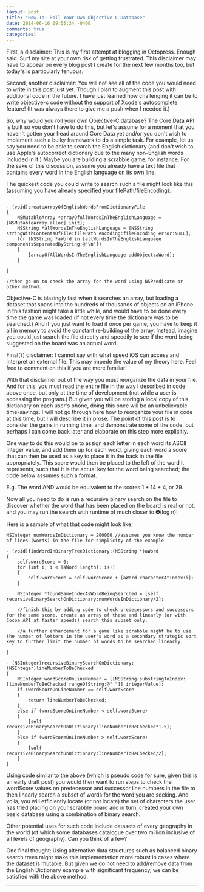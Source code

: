 ```yaml
---
layout: post
title: "How To: Roll Your Own Objective-C Database"
date: 2014-06-16 09:55:34 -0400
comments: true
categories: 
---
```


First, a disclaimer: This is my first attempt at blogging in Octopress. Enough said. Surf my site at your own risk of getting frustrated. This disclaimer may have to appear on every blog post I create for the next few months too, but today's is particularly tenuous.

Second, another disclaimer: You will not see all of the code you would need to write in this post just yet. Though I plan to augment this post with additional code in the future. I have just learned how challenging it can be to write objective-c code without the support of Xcode's autocomplete feature! (It was always there to give me a push when I needed it.)

So, why would you roll your own Objective-C database? The Core Data API is built so you don't have to do this, but let's assume for a moment that you haven't gotten your head around Core Data yet and/or you don't wish to implement such a bulky framework to do a simple task. For example, let us say you need to be able to search the English dictionary (and don't wish to use Apple's autocorrect dictionary due to the many non-English words included in it.) Maybe you are building a scrabble game, for instance. For the sake of this discussion, assume you already have a text file that contains every word in the English language on its own line.

The quickest code you could write to search such a file might look like this (assuming you have already specified your filePath/fileEncoding):

```objc

- (void)createArrayOfEnglishWordsFromDictionaryFile
{
	NSMutableArray *arrayOfAllWordsInTheEnglishLanguage = [NSMutableArray alloc] init];
	NSString *allWordsInTheEnglishLanguage = [NSString stringWithContentsOfFile:filePath encoding:fileEncoding error:NULL];
	for (NSString *aWord in [allWordsInTheEnglishLanguage componentsSeparatedByString:@"\n"])
	{
		[arrayOfAllWordsInTheEnglishLanguage addObject:aWord];
	}

}

//then go on to check the array for the word using NSPredicate or other method.

```

Objective-C is blazingly fast when it searches an array, but loading a dataset that spans into the hundreds of thousands of objects on an iPhone in this fashion might take a little while, and would have to be done every time the game was loaded (if not every time the dictionary was to be searched.) And if you just want to load it once per game, you have to keep it all in memory to avoid the constant re-building of the array. Instead, imagine you could just search the file directly and speedily to see if the word being suggested on the board was an actual word.

Final(?) disclaimer: I cannot say with what speed iOS can access and interpret an external file. This may impede the value of my theory here. Feel free to comment on this if you are more familiar!

With that disclaimer out of the way you must reorganize the data in your file. And for this, you must read the entire file in the way I described in code above once, but only at the time of development (not while a user is accessing the program.) But given you will be storing a local copy of this dictionary on each user's phone, doing this once will be an unbelievable time-savings. I will not go through here how to reorganize your file in code at this time, but I will describe it in prose. The point of this post is to consider the gains in running time, and demonstrate some of the code, but perhaps I can come back later and elaborate on this step more explicitly.

One way to do this would be to assign each letter in each word its ASCII integer value, and add them up for each word, giving each word a score that can then be used as a key to place it in the back in the file appropriately. This score would then be placed to the left of the word it represents, such that it is the actual key for the word being searched; the code below assumes such a format.

E.g. The word AND would be equivalent to the scores 1 + 14 + 4, or 29.

Now all you need to do is run a recursive binary search on the file to discover whether the word that has been placed on the board is real or not, and you may run the search with runtime of much closer to 𝚯(log n)!

Here is a sample of what that code might look like:

```objc
NSInteger numWordsInDictionary = 200000 //assumes you know the number of lines (words) in the file for simplicity of the example

- (void)findWordInBinaryTreeDictionary:(NSString *)aWord
{
	self.wordScore = 0;
	for (int i; i < [aWord length]; i++)
	{
		self.wordScore = self.wordScore + [aWord characterAtIndex:i];
	}

	NSInteger *foundSameIndexAsWordBeingSearched = [self recursiveBinarySearchOnDictionary:numWordsInDictionary/2];

	//finish this by adding code to check predecessors and successors for the same score. create an array of these and linearly (or with Cocoa API at faster speeds) search this subset only.

	//a further enhancement for a game like scrabble might be to use the number of letters in the user's word as a secondary strategic sort key to further limit the number of words to be searched linearly.

}

- (NSInteger)recursiveBinarySearchOnDictionary:(NSInteger)lineNumberToBeChecked
{
	NSInteger wordScoreOnLineNumber = [[NSString substringToIndex:[lineNumberToBeChecked rangeOfString:@" "]] integerValue];
	if (wordScoreOnLineNumber == self.wordScore
	{
		return lineNumberToBeChecked;
	}
	else if (wordScoreOnLineNumber < self.wordScore)
	{
		[self recursiveBinarySearchOnDictionary:lineNumberToBeChecked*1.5];
	}
	else if (wordScoreOnLineNumber > self.wordScore)
	{
		[self recursiveBinarySearchOnDictionary:lineNumberToBeChecked/2];
	}
}

```

Using code similar to the above (which is pseudo code for sure, given this is an early draft post) you would then want to run steps to check the wordScore values on predecessor and successor line numbers in the file to then linearly search a subset of words for the word you are seeking. And voila, you will efficiently locate (or not locate) the set of characters the user has tried placing on your scrabble board and in turn, created your own basic database using a combination of binary search.

Other potential uses for such code include datasets of every geography in the world (of which some databases catalogue over two million inclusive of all levels of geography). Can you think of a few?

One final thought: Using alternative data structures such as balanced binary search trees might make this implementation more robust in cases where the dataset is mutable. But given we do not need to add/remove data from the English Dictionary example with significant frequency, we can be satisfied with the above method.


---

